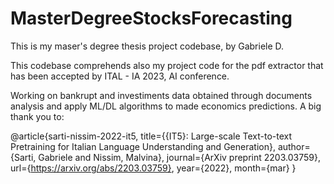 # MasterDegreeStocksForecasting
This is my maser's degree thesis project codebase, by Gabriele D.  

This codebase comprehends also my project code for the pdf extractor that has been accepted by ITAL - IA 2023, AI conference.  

Working on bankrupt and investiments data obtained through documents analysis and apply ML/DL algorithms to made economics predictions.
A big thank you to:  

@article{sarti-nissim-2022-it5,
    title={{IT5}: Large-scale Text-to-text Pretraining for Italian Language Understanding and Generation},
    author={Sarti, Gabriele and Nissim, Malvina},
    journal={ArXiv preprint 2203.03759},
    url={https://arxiv.org/abs/2203.03759},
    year={2022},
    month={mar}
}
